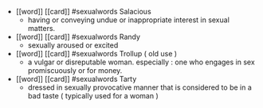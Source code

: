 - [[word]] [[card]] #sexualwords Salacious
	- having or conveying undue or inappropriate interest in sexual matters.
- [[word]] [[card]] #sexualwords Randy
	- sexually aroused or excited
- [[word]] [[card]] #sexualwords Trollup ( old use )
	- a vulgar or disreputable woman. especially : one who engages in sex promiscuously or for money.
- [[word]] [[card]] #sexualwords Tarty
	- dressed in sexually provocative manner that is considered to be in a bad taste ( typically used for a woman )